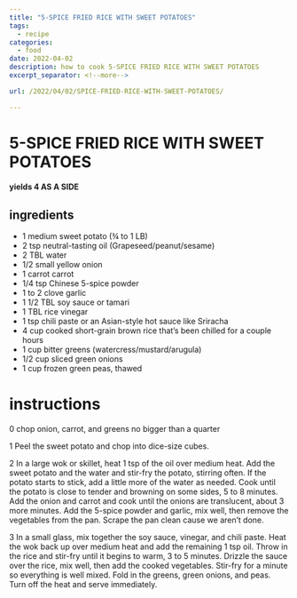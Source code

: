 ```yaml
---
title: "5-SPICE FRIED RICE WITH SWEET POTATOES"
tags:
  - recipe
categories:
  - food
date: 2022-04-02
description: how to cook 5-SPICE FRIED RICE WITH SWEET POTATOES
excerpt_separator: <!--more-->

url: /2022/04/02/SPICE-FRIED-RICE-WITH-SWEET-POTATOES/

---
```


# 5-SPICE FRIED RICE WITH SWEET POTATOES


#### yields 4 AS A SIDE


## ingredients
* 1 medium sweet potato (¾ to 1 LB)
* 2 tsp neutral-tasting oil (Grapeseed/peanut/sesame)
* 2 TBL water
* 1/2 small yellow onion
* 1 carrot carrot
* 1/4 tsp Chinese 5-spice powder
* 1 to 2 clove garlic
* 1 1/2 TBL soy sauce or tamari
* 1 TBL rice vinegar
* 1 tsp chili paste or an Asian-style hot sauce like Sriracha
* 4 cup cooked short-grain brown rice that’s been chilled for a couple hours
* 1 cup bitter greens (watercress/mustard/arugula)
* 1/2 cup sliced green onions
* 1 cup frozen green peas, thawed

# instructions

0 chop onion, carrot, and greens no bigger than a quarter

1 Peel the sweet potato and chop into dice-size cubes.

2 In a large wok or skillet, heat 1 tsp of the oil over medium heat. 
   Add the sweet potato and the water and stir-fry the potato, stirring often. 
   If the potato starts to stick, add a little more of the water as needed. 
   Cook until the potato is close to tender and browning on some sides, 5 to 8 minutes. 
   Add the onion and carrot and cook until the onions are translucent, about 3 more minutes. 
   Add the 5-spice powder and garlic, mix well, then remove the vegetables from the pan. 
   Scrape the pan clean cause we aren’t done.

3 In a small glass, mix together the soy sauce, vinegar, and chili paste. 
   Heat the wok back up over medium heat and add the remaining 1 tsp oil. 
   Throw in the rice and stir-fry until it begins to warm, 3 to 5 minutes. 
   Drizzle the sauce over the rice, mix well, then add the cooked vegetables. 
   Stir-fry for a minute so everything is well mixed. 
   Fold in the greens, green onions, and peas. 
   Turn off the heat and serve immediately.

